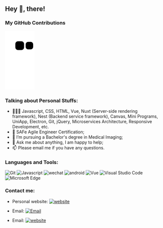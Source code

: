 ## Hey 👋, there!

### My GitHub Contributions

![](https://raw.githubusercontent.com/theores/theores/main/assets/github-contribution-grid-snake.svg)

### Talking about Personal Stuffs:

- 👨🏽‍💻 Javascript, CSS, HTML, Vue, Nuxt (Server-side rendering        framework), Nest (Backend service framework), Canvas, Mini Programs, UniApp, Electron, Git, jQuery, Microservices Architecture, Responsive Development, etc.
- 🤔 SAFe Agile Engineer Certification;
- 💼 I’m pursuing a Bachelor's degree in Medical Imaging;
- 💬 Ask me about anything, I am happy to help;
- 📫 Please email me if you have any questions.

### Languages and Tools:

![Git](https://img.shields.io/badge/Git-F05032?style=flat-square&logo=Git&logoColor=white)
![Javascript](https://img.shields.io/badge/Javascript-FA7343?style=flat-square&logo=Javascript&logoColor=white)
![wechat](https://img.shields.io/badge/wechat-999999?style=flat-square&logo=wechat&logoColor=white)
![android](https://img.shields.io/badge/android-3776AB?style=flat-square&logo=android&logoColor=white)
![Vue](https://img.shields.io/badge/Vue.js-F7DF1E?style=flat-square&logo=Vue.js&logoColor=white)
![Visual Studio Code](https://img.shields.io/badge/Visual_Studio_Code-007ACC?style=flat-square&logo=Visual-Studio-Code&logoColor=white)
![Microsoft Edge](https://img.shields.io/badge/Microsoft_Edge-0078D7?style=flat-square&logo=Microsoft-Edge&logoColor=white)

### Contact me:

- Personal website: [![website](https://img.shields.io/badge/https://www.huabek.com-3693F3?style=flat-square)](https://www.huabek.com)
- Email: [![Email](https://img.shields.io/badge/ChinaDreamLiu@163-D14836?style=flat-square)](mailto:ChinaDreamLiu@163)

- Email: [![website](https://img.shields.io/badge/https://www.cnblogs.com/China-Dream/-3693F3?style=flat-square&logoColor=white)](https://www.cnblogs.com/China-Dream/)
